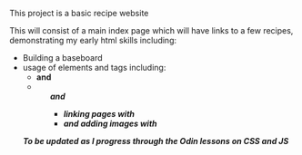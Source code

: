 This project is a basic recipe website

This will consist of a main index page which will have links to a few recipes, demonstrating my early html skills including:
 - Building a baseboard
 - usage of elements and tags including:
    - <strong> and <em>
    - <ol> and <ul>
    - linking pages with <a>
    - and adding images with <img>

To be updated as I progress through the Odin lessons on CSS and JS